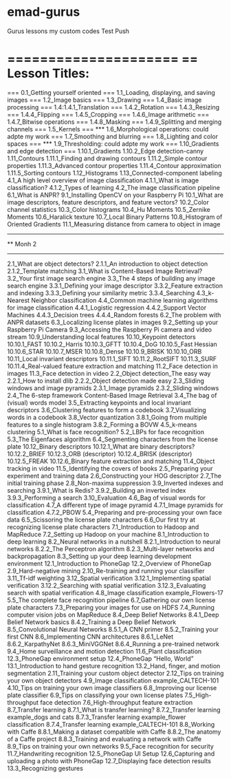 # emad-gurus
Gurus lessons my custom codes
Test Push


=====================
== Lesson Titles:
=====================
=== 0.1_Getting yourself oriented
=== 1.1_Loading, displaying, and saving images
=== 1.2_Image basics
=== 1.3_Drawing
=== 1.4_Basic image processing
=== 1.4:1.4.1_Translation
=== 1.4.2_Rotation
=== 1.4.3_Resizing
=== 1.4.4_Flipping
=== 1.4.5_Cropping
=== 1.4.6_Image arithmetic
=== 1.4.7_Bitwise operations
=== 1.4.8_Masking
=== 1.4.9_Splitting and merging channels
=== 1.5_Kernels
=== *** 1.6_Morphological operations: could adpte my work
=== 1.7_Smoothing and blurring
=== 1.8_Lighting and color spaces
=== *** 1.9_Thresholding: could adpte my work 
=== 1.10_Gradients and edge detection
=== 1.10.1_Gradients
1.10.2_Edge detection-canny
1.11_Contours
1.11.1_Finding and drawing contours
1.11.2_Simple contour properties
1.11.3_Advanced contour properties
1.11.4_Contour approximation
1.11.5_Sorting contours
1.12_Histograms
1.13_Connected-component labeling
4.1_A high level overview of image classification
4.1.1_What is image classification?
4.1.2_Types of learning
4.2_The image classification pipeline
6.1_What is ANPR?
9.1_Installing OpenCV on your Raspberry Pi
10.1_What are image descriptors, feature descriptors, and feature vectors?
10.2_Color channel statistics
10.3_Color histograms
10.4_Hu Moments
10.5_Zernike Moments
10.6_Haralick texture
10.7_Local Binary Patterns
10.8_Histogram of Oriented Gradients
11.1_Measuring distance from camera to object in image
***********
** Monh 2
***********

2.1_What are object detectors?
2.1.1_An introduction to object detection
2.1.2_Template matching
3.1_What is Content-Based Image Retrieval?
3.2_Your first image search engine
3.3_The 4 steps of building any image search engine
3.3.1_Defining your image descriptor
3.3.2_Feature extraction and indexing
3.3.3_Defining your similarity metric
3.3.4_Searching
4.3_k-Nearest Neighbor classification
4.4_Common machine learning algorithms for image classification
4.4.1_Logistic regression
4.4.2_Support Vector Machines
4.4.3_Decision trees
4.4.4_Random forests
6.2_The problem with ANPR datasets
6.3_Localizing license plates in images
9.2_Setting up your Raspberry Pi Camera
9.3_Accessing the Raspberry Pi camera and video stream
10.9_Understanding local features
10.10_Keypoint detectors
10.10.1_FAST
10.10.2_Harris
10.10.3_GFTT
10.10.4_DoG
10.10.5_Fast Hessian
10.10.6_STAR
10.10.7_MSER
10.10.8_Dense
10.10.9_BRISK
10.10.10_ORB
10.11_Local invariant descriptors
10.11.1_SIFT
10.11.2_RootSIFT
10.11.3_SURF
10.11.4_Real-valued feature extraction and matching
11.2_Face detection in images
11.3_Face detection in video
2.2_Object detection_The easy way
2.2.1_How to install dlib
2.2.2_Object detection made easy
2.3_Sliding windows and image pyramids
2.3.1_Image pyramids
2.3.2_Sliding windows
2.4_The 6-step framework
Content-Based Image Retrieval
3.4_The bag of (visual) words model
3.5_Extracting keypoints and local invariant descriptors
3.6_Clustering features to form a codebook
3.7_Visualizing words in a codebook
3.8_Vector quantization
3.8.1_Going from multiple features to a single histogram
3.8.2_Forming a BOVW
4.5_k-means clustering
5.1_What is face recognition?
5.2_LBPs for face recognition
5.3_The Eigenfaces algorithm
6.4_Segmenting characters from the license plate
10.12_Binary descriptors
10.12.1_What are binary descriptors?
10.12.2_BRIEF
10.12.3_ORB (descriptor)
10.12.4_BRISK (descriptor)
10.12.5_FREAK
10.12.6_Binary feature extraction and matching
11.4_Object tracking in video
11.5_Identifying the covers of books
2.5_Preparing your experiment and training data
2.6_Constructing your HOG descriptor
2.7_The initial training phase
2.8_Non-maxima suppression
3.9_Inverted indexes and searching
3.9.1_What is Redis?
3.9.2_Building an inverted index
3.9.3_Performing a search
3.10_Evaluation
4.6_Bag of visual words for classification
4.7_A different type of image pyramid
4.7.1_Image pyramids for classification
4.7.2_PBOW
5.4_Preparing and pre-processing your own face data
6.5_Scissoring the license plate characters
6.6_Our first try at recognizing license plate characters
7.1_Introduction to Hadoop and MapReduce
7.2_Setting up Hadoop on your machine
8.1_Introduction to deep learning
8.2_Neural networks in a nutshell
8.2.1_Introduction to neural networks
8.2.2_The Perceptron algorithm
8.2.3_Multi-layer networks and backpropagation
8.3_Setting up your deep learning development environment
12.1_Introduction to PhoneGap
12.2_Overview of PhoneGap
2.9_Hard-negative mining
2.10_Re-training and running your classifier
3.11_Tf-idf weighting
3.12_Spatial verification
3.12.1_Implementing spatial verification
3.12.2_Searching with spatial verification
3.12.3_Evaluating search with spatial verification
4.8_Image classification example_Flowers-17
5.5_The complete face recognition pipeline
6.7_Gathering our own license plate characters
7.3_Preparing your images for use on HDFS
7.4_Running computer vision jobs on MapReduce
8.4_Deep Belief Networks
8.4.1_Deep Belief Network basics
8.4.2_Training a Deep Belief Network
8.5_Convolutional Neural Networks
8.5.1_A CNN primer
8.5.2_Training your first CNN
8.6_Implementing CNN architectures
8.6.1_LeNet
8.6.2_KarpathyNet
8.6.3_MiniVGGNet
8.6.4_Running a pre-trained network
9.4_Home surveillance and motion detection
11.6_Plant classification
12.3_PhoneGap environment setup
12.4_PhoneGap “Hello, World”
13.1_Introduction to hand gesture recognition
13.2_Hand, finger, and motion segmentation
2.11_Training your custom object detector
2.12_Tips on training your own object detectors
4.9_Image classification example_CALTECH-101
4.10_Tips on training your own image classifiers
6.8_Improving our license plate classifier
6.9_Tips on classifying your own license plates
7.5_High-throughput face detection
7.6_High-throughput feature extraction
8.7_Transfer learning
8.7.1_What is transfer learning?
8.7.2_Transfer learning example_dogs and cats
8.7.3_Transfer learning example_flower classification
8.7.4_Transfer learning example_CALTECH-101
8.8_Working with Caffe
8.8.1_Making a dataset compatible with Caffe
8.8.2_The anatomy of a Caffe project
8.8.3_Training and evaluating a network with Caffe
8.9_Tips on training your own networks
9.5_Face recognition for security
11.7_Handwriting recognition
12.5_PhoneGap UI Setup
12.6_Capturing and uploading a photo with PhoneGap
12.7_Displaying face detection results
13.3_Recognizing gestures